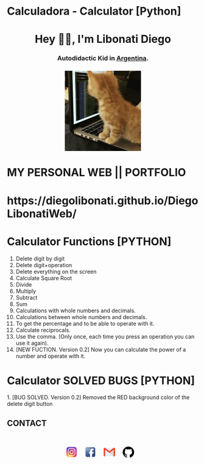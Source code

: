 # Calculadora - Calculator [Python]


<h1 align="center"> Hey 👋🏽, I'm Libonati Diego </h1>

<h3 align="center">
    Autodidactic Kid in <a href="https://www.instagram.com/die_libonati/?hl=es-la">Argentina</a>.  
</h3>

<h3 align="center">
<img align="center" alt="cat coding" src="https://github.com/DiegoLibonati/DiegoLibonati/blob/main/template/cat.gif" width="200" />
 </h3>
 
 # MY PERSONAL WEB || PORTFOLIO 
<h1>https://diegolibonati.github.io/DiegoLibonatiWeb/</h1>

<h1 align="left"> Calculator Functions [PYTHON] </h1>

1. Delete digit by digit
2. Delete digit+operation
3. Delete everything on the screen
4. Calculate Square Root
5. Divide
6. Multiply
7. Subtract
8. Sum
9. Calculations with whole numbers and decimals.
10. Calculations between whole numbers and decimals.
11. To get the percentage and to be able to operate with it.
12. Calculate reciprocals.
13. Use the comma. (Only once, each time you press an operation you can use it again).
14. [NEW FUCTION. Version 0.2] Now you can calculate the power of a number and operate with it.

<h1 align="left"> Calculator SOLVED BUGS [PYTHON] </h1>
1. [BUG SOLVED. Version 0.2] Removed the RED background color of the delete digit button


<br>
<h2 align="left">
  CONTACT
</h2>
<br/>

<p align="center">
 <a href="https://www.instagram.com/die_libonati/?hl=es-la"><img src="https://github.com/DiegoLibonati/DiegoLibonati/blob/main/template/ig2.png" width="30px" alt="instagram"></a> &nbsp; &nbsp;
 <a href="https://www.facebook.com/dielibonati/"><img src="https://github.com/DiegoLibonati/DiegoLibonati/blob/main/template/face.png" width="30px" alt="facebook"></a> &nbsp; &nbsp;
 <a href="mailto:diego.libonati1998@gmail.com"><img src="https://github.com/chandan-reddy-k/chandan-reddy-k/blob/master/assets/gmail.svg" width="30px" alt="mail"></a> &nbsp; &nbsp;
 <a href="https://github.com/DiegoLibonati"><img src="https://github.com/chandan-reddy-k/chandan-reddy-k/blob/master/assets/github.svg" width="30px" alt="github"></a> &nbsp; &nbsp;
</p>



